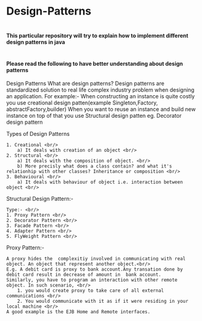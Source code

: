 # Design-Patterns
# <h4> This particular repository will try to explain how to implement different design patterns in java</h4>
# <h4> Please read the following to have  better understanding about design patterns </h4>
Design Patterns 
	What are design patterns?
	Design patterns are standardized solution to real life complex industry problem when designing an application.
	For example:-
	When constructing an instance is quite costly you use creational design patten(example Singleton,Factory, abstractFactory,builder)
	When you want to reuse an instance and build new instance on top of that you use Structural design patten eg. Decorator design pattern

Types of Design Patterns

	1. Creational <br/>
		a) It deals with creation of an object <br/>
	2. Structural <br/>
		a) It deals with the composition of object. <br/>
		b) More precisly what does a class contain? and what it's relationhip with other classes? Inheritance or composition <br/>
	3. Behavioural <br/>
		a) It deals with behaviour of object i.e. interaction between object <br/>


Structural Design Pattern:-

	Type:- <br/>
	1. Proxy Pattern <br/>
	2. Decorator Pattern <br/>
	3. Facade Pattern <br/>
	4. Adapter Pattern <br/>
	5. FlyWeight Pattern <br/>


Proxy Pattern:- <br/>

	A proxy hides the  complexitiy involved in communicating with real object. An object that represent another object.<br/>
	E.g. A debit card is proxy to bank account.Any transation done by debit card result in decrease of amount in  bank account.
	Similarly, you have to program an interaction with other remote object. In such scenario, <br/>
		1. you would create proxy to take care of all external communications <br/>
		2. You would communicate with it as if it were residing in your local machine <br/>
 	A good example is the EJB Home and Remote interfaces.
